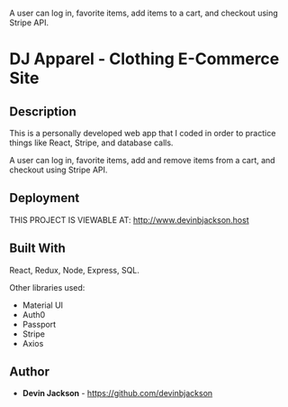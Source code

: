 A user can log in, favorite items, add items to a cart, and checkout using Stripe API.

# DJ Apparel - Clothing E-Commerce Site

## Description

This is a personally developed web app that I coded in order to practice things like React, Stripe, and database calls.

A user can log in, favorite items, add and remove items from a cart, and checkout using Stripe API.

## Deployment

THIS PROJECT IS VIEWABLE AT:
http://www.devinbjackson.host

## Built With

React, Redux, Node, Express, SQL.

Other libraries used:
- Material UI
- Auth0
- Passport
- Stripe
- Axios

## Author

* **Devin Jackson** - https://github.com/devinbjackson
